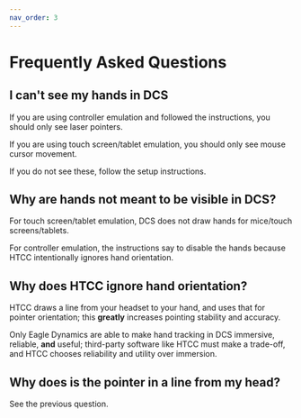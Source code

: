 ```yaml
---
nav_order: 3
---
```


# Frequently Asked Questions

## I can't see my hands in DCS

If you are using controller emulation and followed the instructions, you should only see laser pointers.

If you are using touch screen/tablet emulation, you should only see mouse cursor movement.

If you do not see these, follow the setup instructions.

## Why are hands not meant to be visible in DCS?

For touch screen/tablet emulation, DCS does not draw hands for mice/touch screens/tablets.

For controller emulation, the instructions say to disable the hands because HTCC intentionally ignores hand orientation.

## Why does HTCC ignore hand orientation?

HTCC draws a line from your headset to your hand, and uses that for pointer orientation; this **greatly** increases pointing stability and accuracy.

Only Eagle Dynamics are able to make hand tracking in DCS immersive, reliable, **and** useful; third-party software like HTCC must make a trade-off, and HTCC chooses reliability and utility over immersion.

## Why does is the pointer in a line from my head?

See the previous question.